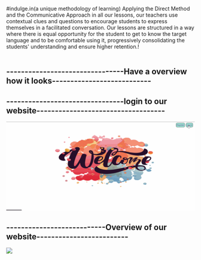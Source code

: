 #indulge.in(a unique methodology of learning)
    Applying the Direct Method and the Communicative Approach in all our lessons, our teachers use contextual clues and
    questions to encourage students to express themselves in a facilitated conversation. Our lessons are structured in
    a way where there is equal opportunity for the student to get to know the target language and to be comfortable
    using it, progressively consolidating the students' understanding and ensure higher retention.!
  </br>
  </br>
  
## --------------------------------Have a overview how it looks--------------------------- ##
## --------------------------------login to our website----------------------------------- ##
![](int221ca3_1.gif)
## ---------------------------Overview of our website------------------------- ##
![](int221ca3_2.gif)
